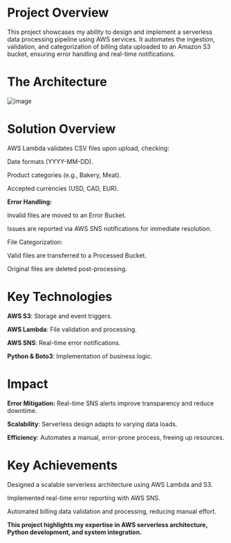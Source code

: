<h1>Project Overview</h1>

This project showcases my ability to design and implement a serverless data processing pipeline using AWS services. It automates the ingestion, validation, and categorization of billing data uploaded to an Amazon S3 bucket, ensuring error handling and real-time notifications.


<h1> The Architecture </h1

![image](https://github.com/user-attachments/assets/15374a0b-867d-4e70-895b-a2d1d3338fa5)


<h1>Solution Overview</h1>

AWS Lambda validates CSV files upon upload, checking:

Date formats (YYYY-MM-DD).

Product categories (e.g., Bakery, Meat).

Accepted currencies (USD, CAD, EUR).

**Error Handling:**

Invalid files are moved to an Error Bucket.

Issues are reported via AWS SNS notifications for immediate resolution.

File Categorization:

Valid files are transferred to a Processed Bucket.

Original files are deleted post-processing.

<h1> Key Technologies</h1>

**AWS S3**: Storage and event triggers.

**AWS Lambda**: File validation and processing.

**AWS SNS**: Real-time error notifications.

**Python & Boto3**: Implementation of business logic.

<h1> Impact </h1>

**Error Mitigation:** Real-time SNS alerts improve transparency and reduce downtime.

**Scalability**: Serverless design adapts to varying data loads.

**Efficiency**: Automates a manual, error-prone process, freeing up resources.

<h1> Key Achievements </h1>

Designed a scalable serverless architecture using AWS Lambda and S3.

Implemented real-time error reporting with AWS SNS.

Automated billing data validation and processing, reducing manual effort.

**This project highlights my expertise in AWS serverless architecture, Python development, and system integration.**
